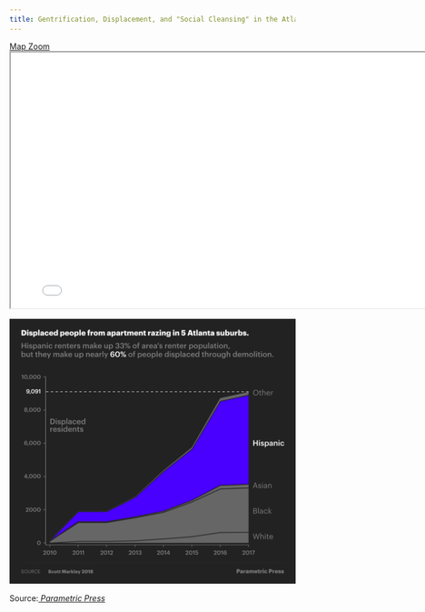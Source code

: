 ```yaml
---
title: Gentrification, Displacement, and "Social Cleansing" in the Atlanta Suburbs
---
```




<link rel="stylesheet" href="https://cdnjs.cloudflare.com/ajax/libs/font-awesome/4.7.0/css/font-awesome.min.css">
<a href="https://snmarkley1.github.io/apt_map.html" target="_blank">Map Zoom <i class="fa fa-external-link"></i></a>
<iframe
    width="800"
    height="450"
    src="/apt_map.html" >
</iframe>


<p style="text-align: center">
<a href="https://raw.githubusercontent.com/ParametricPress/01-data-science-for-fair-housing/master/static/images/apts.png">
<img src="https://raw.githubusercontent.com/ParametricPress/01-data-science-for-fair-housing/master/static/images/apts.png" 
     width="600"
     title="Populations Displacement by Apartment Demolitions" /></a>
     <figcaption>Source:<a href="https://parametric.press/issue-01/data-science-for-fair-housing/"><em> Parametric Press</em></a></figcaption>

 </p>
